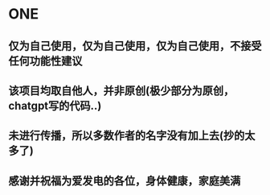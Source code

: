 # ONE
<h2>仅为自己使用，仅为自己使用，仅为自己使用，不接受任何功能性建议
<h2>该项目均取自他人，并非原创(极少部分为原创，chatgpt写的代码..)
<h2>未进行传播，所以多数作者的名字没有加上去(抄的太多了)
<h2>感谢并祝福为爱发电的各位，身体健康，家庭美满

